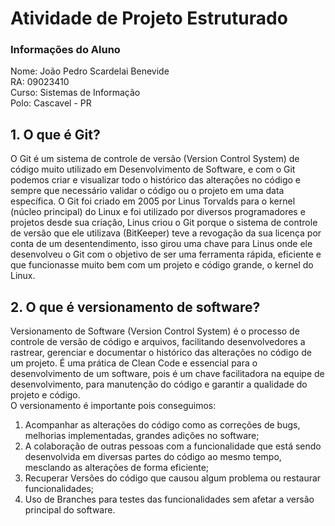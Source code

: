 # Atividade de Projeto Estruturado
### Informações do Aluno
Nome: João Pedro Scardelai Benevide  
RA: 09023410  
Curso: Sistemas de Informação  
Polo: Cascavel - PR  


## 1. O que é Git?
O Git é um sistema de controle de versão (Version Control System) de código muito utilizado em Desenvolvimento de Software, e com o Git podemos criar e visualizar todo o histórico das alterações no código e sempre que necessário validar o código ou o projeto em uma data específica. O Git foi criado em 2005 por Linus Torvalds para o kernel (núcleo principal) do Linux e foi utilizado por diversos programadores e projetos desde sua criação, Linus criou o Git porque o sistema de controle de versão que ele utilizava (BitKeeper) teve a revogação da sua licença por conta de um desentendimento, isso girou uma chave para Linus onde ele desenvolveu o Git com o objetivo de ser uma ferramenta rápida, eficiente e que funcionasse muito bem com um projeto e código grande, o kernel do Linux.  

## 2. O que é versionamento de software?
Versionamento de Software (Version Control System) é o processo de controle de versão de código e arquivos, facilitando desenvolvedores a rastrear, gerenciar e documentar o histórico das alterações no código de um projeto. É uma prática de Clean Code e essencial para o desenvolvimento de um software, pois é um chave facilitadora na equipe de desenvolvimento, para manutenção do código e garantir a qualidade do projeto e código.  
O versionamento é importante pois conseguimos:  
1. Acompanhar as alterações do código como as correções de bugs, melhorias implementadas, grandes adições no software;  
2. A colaboração de outras pessoas com a funcionalidade que está sendo desenvolvida em diversas partes do código ao mesmo tempo, mesclando as alterações de forma eficiente;  
3. Recuperar Versões do código que causou algum problema ou restaurar funcionalidades;  
4. Uso de Branches para testes das funcionalidades sem afetar a versão principal do software.